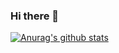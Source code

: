 ### Hi there 👋
[![Anurag's github stats](https://github-readme-stats.vercel.app/api?username=Writeup007)](https://github.com/anuraghazra/github-readme-stats)
<!--
**Writeup007/Writeup007** is a ✨ _special_ ✨ repository because its `README.md` (this file) appears on your GitHub profile.

Here are some ideas to get you started:

- 🔭 I’m currently working on ...
- 🌱 I’m currently learning ...
- 👯 I’m looking to collaborate on ...
- 🤔 I’m looking for help with ...
- 💬 Ask me about ...
- 📫 How to reach me: ...
- 😄 Pronouns: ...
- ⚡ Fun fact: ...
-->
